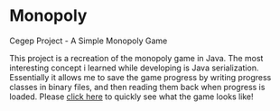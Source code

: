 # Monopoly
Cegep Project - A Simple Monopoly Game

This project is a recreation of the monopoly game in Java. The most interesting concept i learned while developing is Java serialization. Essentially it allows me to save the game progress by writing progress classes in binary files, and then reading them back when progress is loaded. Please [click here](Showcase.txt) to quickly see what the game looks like!

